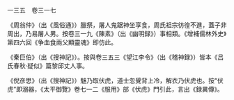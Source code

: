 一三五　卷三一七

《周翁仲》（出《風俗通》）臘祭，屠人鬼踞神坐享食，周氏祖宗彷徨不進，蓋子非周出，乃易屠人男。按卷三一九《陳素》（出《幽明録》）事相類。《增補儒林外史》第四六回《争血食兩父顯靈魂》即仿此。

《秦巨伯》（出《搜神記》）。按與卷三五三《望江李令》（出《稽神録》）皆本《吕氏春秋·疑似》篇黎邱丈人事。

《倪彦思》（出《搜神記》）魅乃取伏虎，道士忽覺背上冷，解衣乃伏虎也。按“伏虎”即溺器，《太平御覽》卷七一二《服用》部《伏虎》門引此，言出《録異傳》。